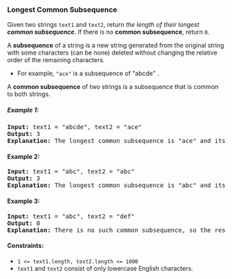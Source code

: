 ### Longest Common Subsequence
Given two strings `text1` and `text2`, return *the length of their longest* ***common subsequence***. If there is no **common subsequence**, return `0`.

A **subsequence** of a string is a new string generated from the original string with some characters (can be none) deleted without changing the relative order of the remaining characters.

- For example, `"ace"` is a subsequence of  "abcde" .  

A **common subsequence** of two strings is a subsequence that is common to both strings.



##### Example 1:
<pre>
<strong>Input:</strong> text1 = "abcde", text2 = "ace"
<strong>Output:</strong> 3  
<strong>Explanation:</strong> The longest common subsequence is "ace" and its length is 3.
</pre>
#### Example 2:
<pre>
<strong>Input:</strong> text1 = "abc", text2 = "abc"
<strong>Output:</strong> 3
<strong>Explanation:</strong> The longest common subsequence is "abc" and its length is 3.
</pre>
#### Example 3:
<pre>
<strong>Input:</strong> text1 = "abc", text2 = "def"
<strong>Output:</strong> 0
<strong>Explanation:</strong> There is no such common subsequence, so the result is 0.
</pre>

#### Constraints:

- `1 <= text1.length, text2.length <= 1000`
- `text1` and `text2` consist of only lowercase English characters.
